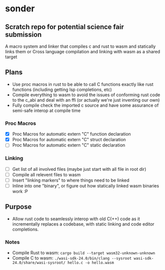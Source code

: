 # sonder

## Scratch repo for potential science fair submission

A macro system and linker that compiles c and rust to wasm and statically links them
or
Cross language compilation and linking with wasm as a shared target

## Plans

- Use proc macros in rust to be able to call C functions exactly like rust functions (including getting lsp completions, etc)
- Compile everything to wasm to avoid the issues of conforming rust code to the c_abi and deal with an ffi (or actually we're just inventing our own)
- Fully compile check the imported c source and have some assurance of semi-safe interop at compile time

### Proc Macros

- [x] Proc Macros for automatic extern "C" function declaration
- [x] Proc Macros for automatic extern "C" struct declaration
- [ ] Proc Macros for automatic extern "C" static declaration

### Linking

- [ ] Get list of all involved files (maybe just start with all file in root dir)
- [ ] Compile all relevent files to wasm
- [ ] Insert "linking markers" to where things need to be linked
- [ ] Inline into one "binary", or figure out how statically linked wasm binaries work :P

## Purpose

- Allow rust code to seamlessly interop with old C(++) code as it incrementally replaces a codebase, with static linking and code editor completions.

### Notes

- Compile Rust to wasm: `cargo build --target wasm32-unknown-unknown`
- Compile C to wasm: `./wasi-sdk-24.0/bin/clang --sysroot wasi-sdk-24.0/share/wasi-sysroot/ hello.c -o hello.wasm`
